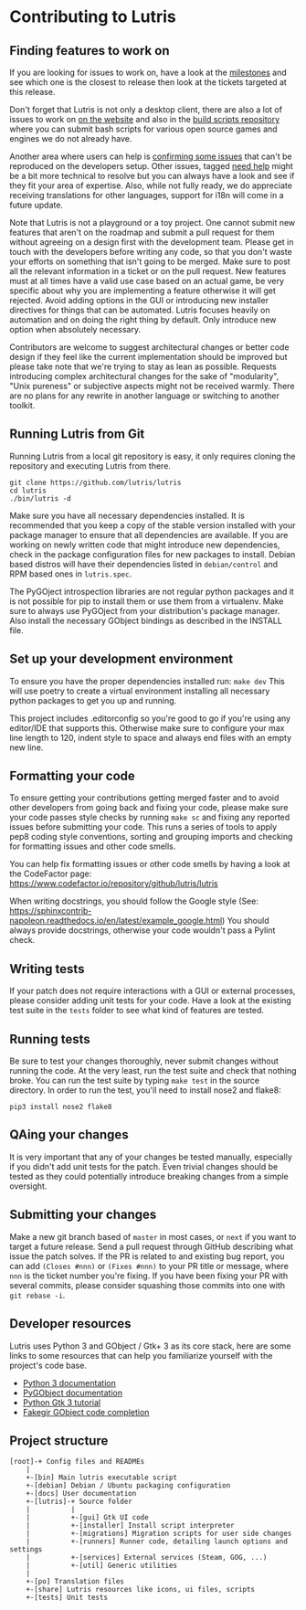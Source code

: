Contributing to Lutris
======================

Finding features to work on
---------------------------

If you are looking for issues to work on, have a look at the
[milestones](https://github.com/lutris/lutris/milestones) and see which one is
the closest to release then look at the tickets targeted at this release.

Don't forget that Lutris is not only a desktop client, there are also a lot of
issues to work on [on the website](https://github.com/lutris/website/issues)
and also in the [build scripts repository](https://github.com/lutris/buildbot)
where you can submit bash scripts for various open source games and engines we
do not already have.

Another area where users can help is [confirming some
issues](https://github.com/lutris/lutris/issues?q=is%3Aissue+is%3Aopen+label%3A%22need+help%22)
that can't be reproduced on the developers setup. Other issues, tagged [need
help](https://github.com/lutris/lutris/issues?q=is%3Aissue+is%3Aopen+label%3A%22need+help%22)
might be a bit more technical to resolve but you can always have a look and see
if they fit your area of expertise. Also, while not fully ready, we do
appreciate receiving translations for other languages, support for i18n will
come in a future update.

Note that Lutris is not a playground or a toy project. One cannot submit new
features that aren't on the roadmap and submit a pull request for them without
agreeing on a design first with the development team. Please get in touch with
the developers before writing any code, so that you don't waste your efforts on
something that isn't going to be merged. Make sure to post all
the relevant information in a ticket or on the pull request. New features must
at all times have a valid use case based on an actual game, be very specific
about why you are implementing a feature otherwise it will get rejected.
Avoid adding options in the GUI or introducing new installer directives for
things that can be automated. Lutris focuses heavily on automation and on doing
the right thing by default. Only introduce new option when absolutely
necessary.

Contributors are welcome to suggest architectural changes or better code design
if they feel like the current implementation should be improved but please take
note that we're trying to stay as lean as possible. Requests introducing complex
architectural changes for the sake of "modularity", "Unix pureness" or subjective
aspects might not be received warmly. There are no plans for any rewrite in
another language or switching to another toolkit.

Running Lutris from Git
-----------------------

Running Lutris from a local git repository is easy, it only requires cloning
the repository and executing Lutris from there.

    git clone https://github.com/lutris/lutris
    cd lutris
    ./bin/lutris -d

Make sure you have all necessary dependencies installed. It is recommended that
you keep a copy of the stable version installed with your package manager to
ensure that all dependencies are available.
If you are working on newly written code that might introduce
new dependencies, check in the package configuration files for new packages to
install. Debian based distros will have their dependencies listed
in `debian/control` and RPM based ones in `lutris.spec`.

The PyGOject introspection libraries are not regular python packages and
it is not possible for pip to install them or use them from a virtualenv. Make
sure to always use PyGOject from your distribution's package manager. Also
install the necessary GObject bindings as described in the INSTALL file.

Set up your development environment
-----------------------------------

To ensure you have the proper dependencies installed run: `make dev`
This will use poetry to create a virtual environment installing all necessary
python packages to get you up and running.

This project includes .editorconfig so you're good to go if you're using any
editor/IDE that supports this. Otherwise make sure to configure your max line
length to 120, indent style to space and always end files with an empty new line.

Formatting your code
--------------------

To ensure getting your contributions getting merged faster and to avoid other
developers from going back and fixing your code, please make sure your code
passes style checks by running `make sc` and fixing any reported issues
before submitting your code. This runs a series of tools to apply pep8 coding
style conventions, sorting and grouping imports and checking for formatting issues
and other code smells.

You can help fix formatting issues or other code smells by having a look at
the CodeFactor page: https://www.codefactor.io/repository/github/lutris/lutris

When writing docstrings, you should follow the Google style
(See: https://sphinxcontrib-napoleon.readthedocs.io/en/latest/example_google.html)
You should always provide docstrings, otherwise your code wouldn't pass a
Pylint check.

Writing tests
-------------

If your patch does not require interactions with a GUI or external processes,
please consider adding unit tests for your code. Have a look at the existing
test suite in the `tests` folder to see what kind of features are tested.

Running tests
-------------

Be sure to test your changes thoroughly, never submit changes without running
the code. At the very least, run the test suite and check that nothing broke.
You can run the test suite by typing `make test` in the source directory.
In order to run the test, you'll need to install nose2 and flake8:

    pip3 install nose2 flake8

QAing your changes
------------------

It is very important that any of your changes be tested manually, especially if
you didn't add unit tests for the patch. Even trivial changes should be tested
as they could potentially introduce breaking changes from a simple oversight.

Submitting your changes
-----------------------

Make a new git branch based of `master` in most cases, or `next` if you want to
target a future release. Send a pull request through GitHub describing what
issue the patch solves. If the PR is related to and existing bug report, you
can add `(Closes #nnn)` or `(Fixes #nnn)` to your PR title or message, where
`nnn` is the ticket number you're fixing. If you have been fixing your PR with
several commits, please consider squashing those commits into one with `git
rebase -i`.

Developer resources
-------------------

Lutris uses Python 3 and GObject / Gtk+ 3 as its core stack, here are some
links to some resources that can help you familiarize yourself with the
project's code base.

* [Python 3 documentation](https://docs.python.org/3/)
* [PyGObject documentation](https://pygobject.readthedocs.io/en/latest/)
* [Python Gtk 3 tutorial](https://python-gtk-3-tutorial.readthedocs.io/en/latest/objects.html)
* [Fakegir GObject code completion](https://github.com/strycore/fakegir)

Project structure
-----------------

    [root]-+ Config files and READMEs
        |
        +-[bin] Main lutris executable script
        +-[debian] Debian / Ubuntu packaging configuration
        +-[docs] User documentation
        +-[lutris]-+ Source folder
        |          |
        |          +-[gui] Gtk UI code
        |          +-[installer] Install script interpreter
        |          +-[migrations] Migration scripts for user side changes
        |          +-[runners] Runner code, detailing launch options and settings
        |          +-[services] External services (Steam, GOG, ...)
        |          +-[util] Generic utilities
        |
        +-[po] Translation files
        +-[share] Lutris resources like icons, ui files, scripts
        +-[tests] Unit tests

